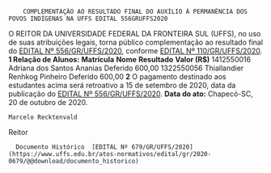         COMPLEMENTAÇÃO AO RESULTADO FINAL DO AUXÍLIO À PERMANÊNCIA DOS POVOS INDÍGENAS NA UFFS EDITAL 556GRUFFS2020  

 O REITOR DA UNIVERSIDADE FEDERAL DA FRONTEIRA SUL (UFFS), no uso de suas atribuições legais, torna público complementação ao resultado final do [EDITAL Nº 556/GR/UFFS/2020](https://www.uffs.edu.br/atos-normativos/edital/gr/2020-0556), conforme [EDITAL Nº 110/GR/UFFS/2020](https://www.uffs.edu.br/atos-normativos/edital/gr/2020-0110).     **1 Relação de Alunos:**       **Matrícula**     **Nome**     **Resultado**     **Valor (R$)**      1412550016   Adriana dos Santos Ananias   Deferido   600,00     1322550056   Thiallandier Renhkog Pinheiro   Deferido   600,00       **2**  O pagamento destinado aos estudantes acima será retroativo a 15 de setembro de 2020, data da publicação do [EDITAL Nº 556/GR/UFFS/2020](https://www.uffs.edu.br/atos-normativos/edital/gr/2020-0556).        **Data do ato:** Chapecó-SC, 20 de outubro de 2020.   
 

    Marcelo Recktenvald   
 Reitor 

      Documento Histórico  [EDITAL Nº 679/GR/UFFS/2020](https://www.uffs.edu.br/atos-normativos/edital/gr/2020-0679/@@download/documento_historico)     
      